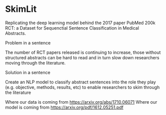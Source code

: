 # SkimLit
 Replicating the deep learning model behind the 2017 paper PubMed 200k RCT: a Dataset for Sequenctial Sentence Classification in Medical Abstracts.
 
 Problem in a sentence

The number of RCT papers released is continuing to increase, those without structured abstracts can be hard to read and in turn slow down researchers moving through the literature.

Solution in a sentence

Create an NLP model to classify abstract sentences into the role they play (e.g. objective, methods, results, etc) to enable researchers to skim through the literature

Where our data is coming from https://arxiv.org/abs/1710.06071
Where our model is coming from https://arxiv.org/pdf/1612.05251.pdf
